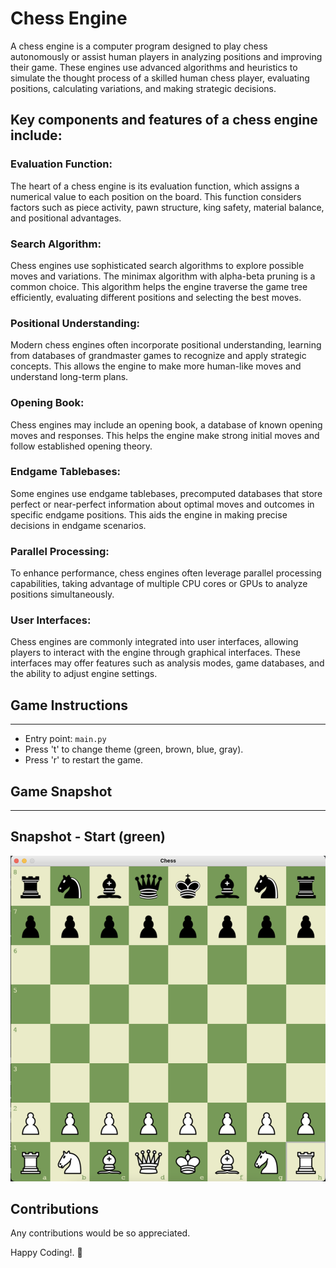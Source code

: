 # Chess Engine

A chess engine is a computer program designed to play chess autonomously or assist human players in analyzing positions
and improving their game. These engines use advanced algorithms and heuristics to simulate the thought process of a
skilled human chess player, evaluating positions, calculating variations, and making strategic decisions.

## Key components and features of a chess engine include:

### Evaluation Function:
The heart of a chess engine is its evaluation function, which assigns a numerical value to each position on the board.
This function considers factors such as piece activity, pawn structure, king safety, material balance, and positional
advantages.

### Search Algorithm:
Chess engines use sophisticated search algorithms to explore possible moves and variations. The minimax algorithm with
alpha-beta pruning is a common choice. This algorithm helps the engine traverse the game tree efficiently, evaluating
different positions and selecting the best moves.

### Positional Understanding:
Modern chess engines often incorporate positional understanding, learning from databases of grandmaster games to
recognize and apply strategic concepts. This allows the engine to make more human-like moves and understand long-term
plans.

### Opening Book:
Chess engines may include an opening book, a database of known opening moves and responses. This helps the engine make
strong initial moves and follow established opening theory.

### Endgame Tablebases:

Some engines use endgame tablebases, precomputed databases that store perfect or near-perfect information about optimal
moves and outcomes in specific endgame positions. This aids the engine in making precise decisions in endgame scenarios.

### Parallel Processing:
To enhance performance, chess engines often leverage parallel processing capabilities, taking advantage of multiple CPU
cores or GPUs to analyze positions simultaneously.

### User Interfaces:
Chess engines are commonly integrated into user interfaces, allowing players to interact with the engine through
graphical interfaces. These interfaces may offer features such as analysis modes, game databases, and the ability to
adjust engine settings.


## Game Instructions
<hr/>

- Entry point: ```main.py```
- Press 't' to change theme (green, brown, blue, gray).
- Press 'r' to restart the game.

## Game Snapshot
<hr/>

## Snapshot - Start (green)
![snapshot1](snapshots/snapshot1.png)

## Contributions

Any contributions would be so appreciated.

Happy Coding!. 🚀